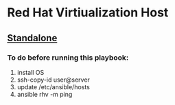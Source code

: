 # Red Hat Virtiualization Host
## [Standalone](https://access.redhat.com/documentation/en-us/red_hat_virtualization/4.4/html/installing_red_hat_virtualization_as_a_standalone_manager_with_local_databases/index)

### To do before running this playbook:
<ol>
  <li>install OS</li>
  <li>ssh-copy-id user@server</li>
  <li>update /etc/ansible/hosts</li>
  <li>ansible rhv -m ping</li>
</ol> 
